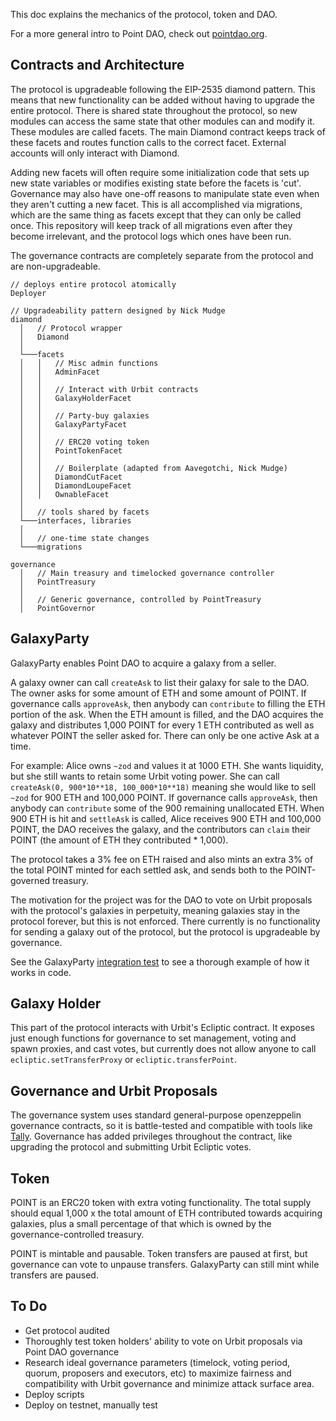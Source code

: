 This doc explains the mechanics of the protocol, token and DAO. 

For a more general intro to Point DAO, check out [pointdao.org](https://pointdao.org).

## Contracts and Architecture

The protocol is upgradeable following the EIP-2535 diamond pattern. This means that new functionality can be added without having to upgrade the entire protocol. There is shared state throughout the protocol, so new modules can access the same state that other modules can and modify it. These modules are called facets. The main Diamond contract keeps track of these facets and routes function calls to the correct facet. External accounts will only interact with Diamond.

Adding new facets will often require some initialization code that sets up new state variables or modifies existing state before the facets is 'cut'. Governance may also have one-off reasons to manipulate state even when they aren't cutting a new facet. This is all accomplished via migrations, which are the same thing as facets except that they can only be called once. This repository will keep track of all migrations even after they become irrelevant, and the protocol logs which ones have been run.

The governance contracts are completely separate from the protocol and are non-upgradeable.

```
// deploys entire protocol atomically
Deployer

// Upgradeability pattern designed by Nick Mudge
diamond
  │   // Protocol wrapper
  │   Diamond
  │
  └───facets
  │   │   // Misc admin functions
  │   │   AdminFacet
  │   │
  │   │   // Interact with Urbit contracts
  │   │   GalaxyHolderFacet
  │   │
  │   │   // Party-buy galaxies
  │   │   GalaxyPartyFacet
  │   │
  │   │   // ERC20 voting token
  │   │   PointTokenFacet
  │   │
  │   │   // Boilerplate (adapted from Aavegotchi, Nick Mudge)
  │   │   DiamondCutFacet
  │   │   DiamondLoupeFacet
  │   │   OwnableFacet
  │
  │   // tools shared by facets
  └───interfaces, libraries
  │
  │   // one-time state changes
  └───migrations

governance
  │   // Main treasury and timelocked governance controller
  │   PointTreasury
  │
  │   // Generic governance, controlled by PointTreasury
  │   PointGovernor
```

## GalaxyParty

GalaxyParty enables Point DAO to acquire a galaxy from a seller.

A galaxy owner can call `createAsk` to list their galaxy for sale to the DAO. The owner asks for some amount of ETH and some amount of POINT. If governance calls `approveAsk`, then anybody can `contribute` to filling the ETH portion of the ask. When the ETH amount is filled, and the DAO acquires the galaxy and distributes 1,000 POINT for every 1 ETH contributed as well as whatever POINT the seller asked for. There can only be one active Ask at a time.
 
For example: Alice owns `~zod` and values it at 1000 ETH. She wants liquidity, but she still wants to retain some Urbit voting power. She can call `createAsk(0, 900*10**18, 100_000*10**18)` meaning she would like to sell `~zod` for 900 ETH and 100,000 POINT. If governance calls `approveAsk`, then anybody can `contribute` some of the 900 remaining unallocated ETH. When 900 ETH is hit and `settleAsk` is called, Alice receives 900 ETH and 100,000 POINT, the DAO receives the galaxy, and the contributors can `claim` their POINT (the amount of ETH they contributed * 1,000).

The protocol takes a 3% fee on ETH raised and also mints an extra 3% of the total POINT minted for each settled ask, and sends both to the POINT-governed treasury.

The motivation for the project was for the DAO to vote on Urbit proposals with the protocol's galaxies in perpetuity, meaning galaxies stay in the protocol forever, but this is not enforced. There currently is no functionality for sending a galaxy out of the protocol, but the protocol is upgradeable by governance.

See the GalaxyParty [integration test](https://github.com/jgeary/point-dao-contracts/blob/master/src/test/GalaxyParty.integration.t.sol) to see a thorough example of how it works in code.

## Galaxy Holder

This part of the protocol interacts with Urbit's Ecliptic contract. It exposes just enough functions for governance to set management, voting and spawn proxies, and cast votes, but currently does not allow anyone to call `ecliptic.setTransferProxy` or `ecliptic.transferPoint`.

## Governance and Urbit Proposals
The governance system uses standard general-purpose openzeppelin governance contracts, so it is battle-tested and compatible with tools like [Tally](https://www.withtally.com/). Governance has added privileges throughout the contract, like upgrading the protocol and submitting Urbit Ecliptic votes.

## Token
POINT is an ERC20 token with extra voting functionality. The total supply should equal 1,000 x the total amount of ETH contributed towards acquiring galaxies, plus a small percentage of that which is owned by the governance-controlled treasury.

POINT is mintable and pausable. Token transfers are paused at first, but governance can vote to unpause transfers. GalaxyParty can still mint while transfers are paused. 

## To Do
- Get protocol audited
- Thoroughly test token holders' ability to vote on Urbit proposals via Point DAO governance
- Research ideal governance parameters (timelock, voting period, quorum, proposers and executors, etc) to maximize fairness and compatibility with Urbit governance and minimize attack surface area.
- Deploy scripts
- Deploy on testnet, manually test
